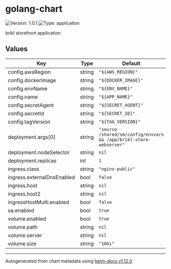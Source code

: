# golang-chart

![Version: 1.0.1](https://img.shields.io/badge/Version-1.0.1-informational?style=flat-square) ![Type: application](https://img.shields.io/badge/Type-application-informational?style=flat-square)

brikl storefront application

## Values

| Key | Type | Default | Description |
|-----|------|---------|-------------|
| config.awsRegion | string | `"${AWS_REGION}"` |  |
| config.dockerImage | string | `"${DOCKER_IMAGE}"` |  |
| config.envName | string | `"${ENV_NAME}"` |  |
| config.name | string | `"${APP_NAME}"` |  |
| config.secretAgent | string | `"${SECRET_AGENT}"` |  |
| config.secretId | string | `"${SECRET_ID}"` |  |
| config.tagVersion | string | `"${TAG_VERSION}"` |  |
| deployment.args[0] | string | `"source /shared/sm/config/envvars && /app/brikl-store-webserver"` |  |
| deployment.nodeSelector | string | `nil` |  |
| deployment.replicas | int | `1` |  |
| ingress.class | string | `"nginx-public"` |  |
| ingress.externalDnsEnabled | bool | `false` |  |
| ingress.host | string | `nil` |  |
| ingress.host2 | string | `nil` |  |
| ingressHostMulti.enabled | bool | `false` |  |
| sa.enabled | bool | `true` |  |
| volume.enabled | bool | `true` |  |
| volume.path | string | `nil` |  |
| volume.server | string | `nil` |  |
| volume.size | string | `"10Gi"` |  |

----------------------------------------------
Autogenerated from chart metadata using [helm-docs v1.12.0](https://github.com/norwoodj/helm-docs/releases/v1.12.0)

